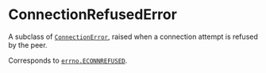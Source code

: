# ConnectionRefusedError

A subclass of [`ConnectionError`](/exceptions/ConnectionError.md), raised when a connection attempt is refused by the peer.

Corresponds to [`errno.ECONNREFUSED`](/modules/errno/ECONNREFUSED.md).
